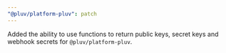 ```yaml
---
"@pluv/platform-pluv": patch
---
```


Added the ability to use functions to return public keys, secret keys and webhook secrets for `@pluv/platform-pluv`.
